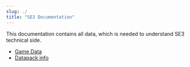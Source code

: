 ```yaml
---
slug: ./
title: "SE3 Documentation"
---
```


This documentation contains all data, which is needed to understand SE3 technical side.

- [Game Data](./GameData/)
- [Datapack info](./DatapackInfo/)